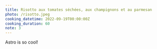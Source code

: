 ```yaml
---
title: Risotto aux tomates séchées, aux champignons et au parmesan
photo: /risotto.jpeg
cooking_datetime: 2022-09-19T00:00:00Z
cooking_duration: 60
note: 3
---
```


Astro is so cool!
